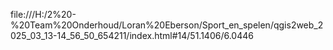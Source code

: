 file:///H:/2%20-%20Team%20Onderhoud/Loran%20Eberson/Sport_en_spelen/qgis2web_2025_03_13-14_56_50_654211/index.html#14/51.1406/6.0446
